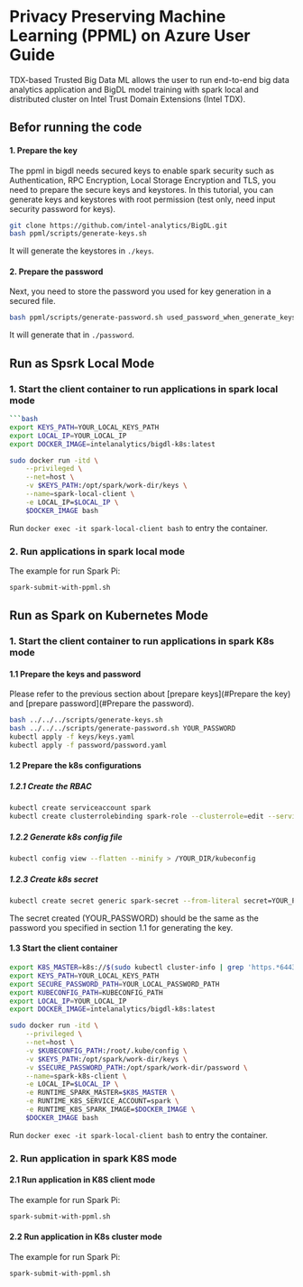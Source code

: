 # Privacy Preserving Machine Learning (PPML) on Azure User Guide

TDX-based Trusted Big Data ML allows the user to run end-to-end big data analytics application and BigDL model training with spark local and distributed cluster on Intel Trust Domain Extensions (Intel TDX).

## Befor running the  code
#### 1. Prepare the key
The ppml in bigdl needs secured keys to enable spark security such as Authentication, RPC Encryption, Local Storage Encryption and TLS, you need to prepare the secure keys and keystores. In this tutorial, you can generate keys and keystores with root permission (test only, need input security password for keys).

```bash
git clone https://github.com/intel-analytics/BigDL.git
bash ppml/scripts/generate-keys.sh
```
It will generate the keystores in `./keys`.
#### 2. Prepare the password
Next, you need to store the password you used for key generation in a secured file.

```bash
bash ppml/scripts/generate-password.sh used_password_when_generate_keys
```
It will generate that in `./password`.

## Run as Spsrk Local Mode
### 1. Start the client container to run applications in spark local mode
```bash
```bash
export KEYS_PATH=YOUR_LOCAL_KEYS_PATH
export LOCAL_IP=YOUR_LOCAL_IP
export DOCKER_IMAGE=intelanalytics/bigdl-k8s:latest

sudo docker run -itd \
    --privileged \
    --net=host \
    -v $KEYS_PATH:/opt/spark/work-dir/keys \
    --name=spark-local-client \
    -e LOCAL_IP=$LOCAL_IP \
    $DOCKER_IMAGE bash
```
Run `docker exec -it spark-local-client bash` to entry the container.
### 2. Run applications in spark local mode
The example for run Spark Pi:
```bash
spark-submit-with-ppml.sh
```

## Run as Spark on Kubernetes Mode
### 1. Start the client container to run applications in spark K8s mode
#### 1.1 Prepare the keys and password
Please refer to the previous section about [prepare keys](#Prepare the key) and [prepare password](#Prepare the password).

```bash
bash ../../../scripts/generate-keys.sh
bash ../../../scripts/generate-password.sh YOUR_PASSWORD
kubectl apply -f keys/keys.yaml
kubectl apply -f password/password.yaml
```
#### 1.2 Prepare the k8s configurations
##### 1.2.1 Create the RBAC
```bash
kubectl create serviceaccount spark
kubectl create clusterrolebinding spark-role --clusterrole=edit --serviceaccount=default:spark --namespace=default
```
##### 1.2.2 Generate k8s config file
```bash
kubectl config view --flatten --minify > /YOUR_DIR/kubeconfig
```
##### 1.2.3 Create k8s secret
```bash
kubectl create secret generic spark-secret --from-literal secret=YOUR_PASSWORD
```
The secret created (YOUR_PASSWORD) should be the same as the password you specified in section 1.1 for generating the key.

#### 1.3 Start the client container

```bash
export K8S_MASTER=k8s://$(sudo kubectl cluster-info | grep 'https.*6443' -o -m 1)
export KEYS_PATH=YOUR_LOCAL_KEYS_PATH
export SECURE_PASSWORD_PATH=YOUR_LOCAL_PASSWORD_PATH
export KUBECONFIG_PATH=KUBECONFIG_PATH
export LOCAL_IP=YOUR_LOCAL_IP
export DOCKER_IMAGE=intelanalytics/bigdl-k8s:latest

sudo docker run -itd \
    --privileged \
    --net=host \
    -v $KUBECONFIG_PATH:/root/.kube/config \
    -v $KEYS_PATH:/opt/spark/work-dir/keys \
    -v $SECURE_PASSWORD_PATH:/opt/spark/work-dir/password \
    --name=spark-k8s-client \
    -e LOCAL_IP=$LOCAL_IP \
    -e RUNTIME_SPARK_MASTER=$K8S_MASTER \
    -e RUNTIME_K8S_SERVICE_ACCOUNT=spark \
    -e RUNTIME_K8S_SPARK_IMAGE=$DOCKER_IMAGE \
    $DOCKER_IMAGE bash
```
Run `docker exec -it spark-local-client bash` to entry the container.

### 2. Run application in spark K8S mode
#### 2.1 Run application in K8S client mode
The example for run Spark Pi:
```bash
spark-submit-with-ppml.sh 
```
#### 2.2 Run application in K8s cluster mode
The example for run Spark Pi:
```bash
spark-submit-with-ppml.sh
```
